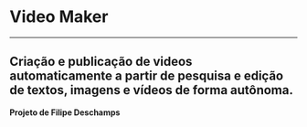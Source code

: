 # Video Maker
---
Criação e publicação de videos automaticamente a partir de pesquisa e edição de textos, imagens e vídeos de forma autônoma.
---
**Projeto de Filipe Deschamps**
